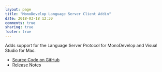 ```yaml
---
layout: page
title: "MonoDevelop Language Server Client Addin"
date: 2018-03-18 12:30
comments: true
sharing: true
footer: true
---
```


Adds support for the Language Server Protocol for MonoDevelop and Visual Studio for Mac.

 * [Source Code on GitHub](https://github.com/mrward/monodevelop-language-server-addin)
 * [Release Notes](Releases/)
 